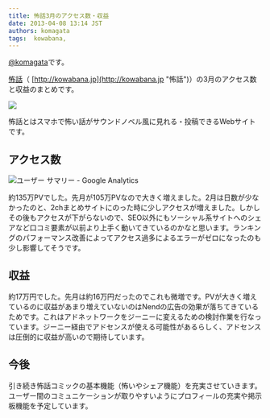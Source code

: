 ```yaml
---
title: 怖話3月のアクセス数・収益
date: 2013-04-08 13:14 JST
authors: komagata
tags:  kowabana, 
---
```

[@komagata](http://twitter.com/komagata)です。

[怖話](http://kowabana.jp "怖話")（ [http://kowabana.jp](http://kowabana.jp "怖話")）の3月のアクセス数と収益のまとめです。

[![](http://p.nanapi.jp/r/20120228/20120228194536_4f4cb050d3cc9.jpg)](http://kowabana.jp)

怖話とはスマホで怖い話がサウンドノベル風に見れる・投稿できるWebサイトです。

## アクセス数

![ユーザー サマリー - Google Analytics](https://lh6.googleusercontent.com/-rPwDem5t2Is/UWJCozPEjvI/AAAAAAAAC6s/nSIR-VKnJ04/s400/Screen%2520Shot%25202013-04-08%2520at%252011.36.05%2520AM.png)

約135万PVでした。先月が105万PVなので大きく増えました。2月は日数が少なかったのと、2chまとめサイトにのった時に少しアクセスが増えました。しかしその後もアクセスが下がらないので、SEO以外にもソーシャル系サイトへのシェアなど口コミ要素が以前より上手く動いてきているのかなと思います。ランキングのパフォーマンス改善によってアクセス過多によるエラーがゼロになったのも少し影響してそうです。

## 収益

約17万円でした。先月は約16万円だったのでこれも微増です。PVが大きく増えているのに収益があまり増えていないのはNendの広告の効果が落ちてきているためです。これはアドネットワークをジーニーに変えるための検討作業を行なっています。ジーニー経由でアドセンスが使える可能性があるらしく、アドセンスは圧倒的に収益が高いので期待しています。

## 今後

引き続き怖話コミックの基本機能（怖いやシェア機能）を充実させていきます。ユーザー間のコミュニケーションが取りやすいようにプロフィールの充実や掲示板機能を予定しています。

